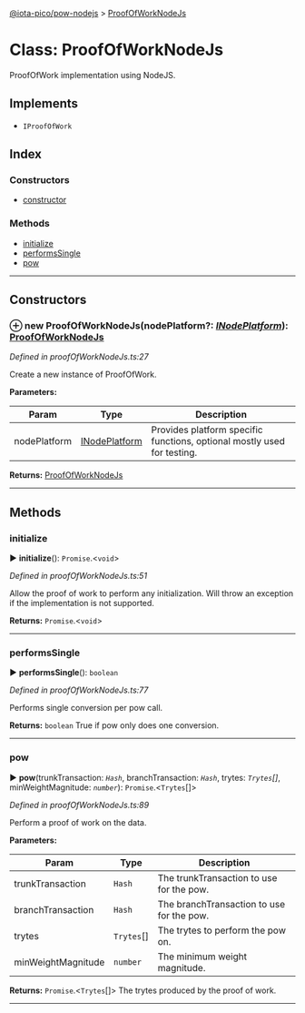 [@iota-pico/pow-nodejs](../README.md) > [ProofOfWorkNodeJs](../classes/proofofworknodejs.md)



# Class: ProofOfWorkNodeJs


ProofOfWork implementation using NodeJS.

## Implements

* `IProofOfWork`

## Index

### Constructors

* [constructor](proofofworknodejs.md#constructor)


### Methods

* [initialize](proofofworknodejs.md#initialize)
* [performsSingle](proofofworknodejs.md#performssingle)
* [pow](proofofworknodejs.md#pow)



---
## Constructors
<a id="constructor"></a>


### ⊕ **new ProofOfWorkNodeJs**(nodePlatform?: *[INodePlatform](../interfaces/inodeplatform.md)*): [ProofOfWorkNodeJs](proofofworknodejs.md)


*Defined in proofOfWorkNodeJs.ts:27*



Create a new instance of ProofOfWork.


**Parameters:**

| Param | Type | Description |
| ------ | ------ | ------ |
| nodePlatform | [INodePlatform](../interfaces/inodeplatform.md)   |  Provides platform specific functions, optional mostly used for testing. |





**Returns:** [ProofOfWorkNodeJs](proofofworknodejs.md)

---


## Methods
<a id="initialize"></a>

###  initialize

► **initialize**(): `Promise`.<`void`>



*Defined in proofOfWorkNodeJs.ts:51*



Allow the proof of work to perform any initialization. Will throw an exception if the implementation is not supported.




**Returns:** `Promise`.<`void`>





___

<a id="performssingle"></a>

###  performsSingle

► **performsSingle**(): `boolean`



*Defined in proofOfWorkNodeJs.ts:77*



Performs single conversion per pow call.




**Returns:** `boolean`
True if pow only does one conversion.






___

<a id="pow"></a>

###  pow

► **pow**(trunkTransaction: *`Hash`*, branchTransaction: *`Hash`*, trytes: *`Trytes`[]*, minWeightMagnitude: *`number`*): `Promise`.<`Trytes`[]>



*Defined in proofOfWorkNodeJs.ts:89*



Perform a proof of work on the data.


**Parameters:**

| Param | Type | Description |
| ------ | ------ | ------ |
| trunkTransaction | `Hash`   |  The trunkTransaction to use for the pow. |
| branchTransaction | `Hash`   |  The branchTransaction to use for the pow. |
| trytes | `Trytes`[]   |  The trytes to perform the pow on. |
| minWeightMagnitude | `number`   |  The minimum weight magnitude. |





**Returns:** `Promise`.<`Trytes`[]>
The trytes produced by the proof of work.






___


